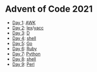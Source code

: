 # Advent of Code 2021

* [Day 1](day01/README.md): [AWK](day01/day01.awk)
* [Day 2](day02/README.md): [lex](day02/day02.l)/[yacc](day02/day02.y)
* [Day 3](day03/README.md): [D](day03/day03.d)
* [Day 4](day04/README.md): [shell](day04/day04.sh)
* [Day 5](day05/README.md): [Go](day05/day05.go)
* [Day 6](day06/README.md): [Ruby](day06/day06.rb)
* [Day 7](day07/README.md): [Python](day07/day07.py)
* [Day 8](day08/README.md): [shell](day08/day08.sh)
* [Day 9](day09/README.md): [Perl](day09/day09.pl)
